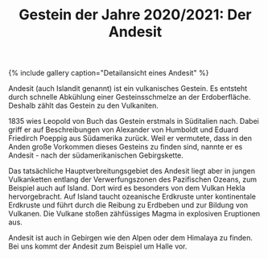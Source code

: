 ﻿---
title: "Gestein der Jahre 2020/2021: Der Andesit"
layout: archive
classes: wide
gallery:
  - url: /img/Andesit.jpg
    image_path: /img/thumbs/Andesit_thumb.jpg
    alt: "Andesit"
    title: "Detailansicht eines Andesit"
---

{% include gallery caption="Detailansicht eines Andesit" %}

Andesit (auch Islandit genannt) ist ein vulkanisches Gestein. Es entsteht durch schnelle Abkühlung einer Gesteinsschmelze an der Erdoberfläche. Deshalb zählt das Gestein zu den Vulkaniten.

1835 wies Leopold von Buch das Gestein erstmals in Süditalien nach. Dabei griff er auf Beschreibungen von Alexander von Humboldt und Eduard Friedirch Poeppig aus Südamerika zurück. Weil er vermutete, dass in den Anden große Vorkommen dieses Gesteins zu finden sind, nannte er es Andesit - nach der südamerikanischen Gebirgskette.

Das tatsächliche Hauptverbreitungsgebiet des Andesit liegt aber in jungen Vulkanketten entlang der Verwerfungszonen des Pazifischen Ozeans, zum Beispiel auch auf Island. Dort wird es besonders von dem Vulkan Hekla hervorgebracht.  Auf Island taucht ozeanische Erdkruste unter kontinentale Erdkruste und führt durch die Reibung  zu Erdbeben und zur Bildung von Vulkanen. Die Vulkane stoßen zähfüssiges Magma in explosiven Eruptionen aus.

Andesit ist auch in Gebirgen wie den Alpen oder dem Himalaya zu finden. Bei uns kommt der Andesit zum Beispiel um Halle vor.
